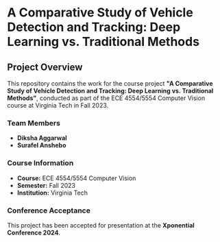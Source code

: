 # **A Comparative Study of Vehicle Detection and Tracking: Deep Learning vs. Traditional Methods**

## **Project Overview**
This repository contains the work for the course project **"A Comparative Study of Vehicle Detection and Tracking: Deep Learning vs. Traditional Methods"**, conducted as part of the ECE 4554/5554 Computer Vision course at Virginia Tech in Fall 2023.

### **Team Members**
- **Diksha Aggarwal**
- **Surafel Anshebo**

### **Course Information**
- **Course:** ECE 4554/5554 Computer Vision
- **Semester:** Fall 2023
- **Institution:** Virginia Tech

### **Conference Acceptance**
This project has been accepted for presentation at the **Xponential Conference 2024**.
